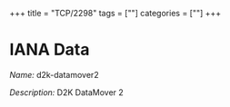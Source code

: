 +++
title = "TCP/2298"
tags = [""]
categories = [""]
+++

# IANA Data

_Name:_ d2k-datamover2

_Description:_ D2K DataMover 2

